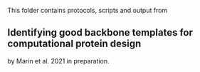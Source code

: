 This folder contains protocols, scripts and output from 

Identifying good backbone templates for computational protein design
--------------------------------------------------------------------

by Marin et al. 2021 in preparation.
